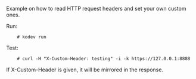 Example on how to read HTTP request headers and set your own custom ones.

Run:
```
	# kodev run
```

Test:
```
	# curl -H "X-Custom-Header: testing" -i -k https://127.0.0.1:8888
```

If X-Custom-Header is given, it will be mirrored in the response.
